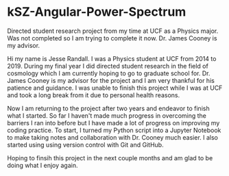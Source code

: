 # kSZ-Angular-Power-Spectrum
Directed student research project from my time at UCF as a Physics major. Was not completed so I am trying to complete it now. Dr. James Cooney is my advisor.

Hi my name is Jesse Randall. I was a Physics student at UCF from 2014 to 2019. During my final year I did directed student research in the field of cosmology which I am currently hoping to go to graduate school for. Dr. James Cooney is my advisor for the project and I am very thankful for his patience and guidance. I was unable to finish this project while I was at UCF and took a long break from it due to personal health reasons.

Now I am returning to the project after two years and endeavor to finish what I started. So far I haven't made much progress in overcoming the barriers I ran into before but I have made a lot of progress on improving my coding practice. To start, I turned my Python script into a Jupyter Notebook to make taking notes and collaboration with Dr. Cooney much easier. I also started using using version control with Git and GitHub.

Hoping to finsih this project in the next couple months and am glad to be doing what I enjoy again.
